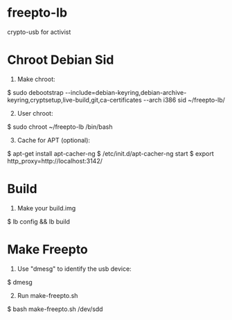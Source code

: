 freepto-lb
==========

crypto-usb for activist

Chroot Debian Sid
=================

1. Make chroot:

 $ sudo debootstrap --include=debian-keyring,debian-archive-keyring,cryptsetup,live-build,git,ca-certificates --arch i386 sid ~/freepto-lb/

2. User chroot:

 $ sudo chroot ~/freepto-lb /bin/bash

3. Cache for APT (optional):

 $ apt-get install apt-cacher-ng
 $ /etc/init.d/apt-cacher-ng start
 $ export http_proxy=http://localhost:3142/

Build
=====

1. Make your build.img

 $ lb config && lb build

Make Freepto
============

1. Use "dmesg" to identify the usb device:

 $ dmesg

2. Run make-freepto.sh

 $ bash make-freepto.sh /dev/sdd
